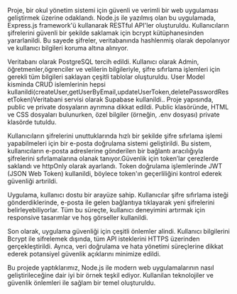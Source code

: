 Proje, bir okul yönetim sistemi için güvenli ve verimli bir web uygulaması geliştirmek üzerine odaklandı. Node.js ile yazılmış olan bu uygulamada, Express.js framework'ü kullanarak RESTful API'ler oluşturuldu. Kullanıcıların şifrelerini güvenli bir şekilde saklamak için bcrypt kütüphanesinden yararlanildi. Bu sayede şifreler, veritabanında hashlenmiş olarak depolanıyor ve kullanıcı bilgileri koruma altına alınıyor.

Veritabanı olarak PostgreSQL tercih edildi. Kullanıcı olarak Admin, öğretmenler,ögrenciler ve velilerin bilgileriyle, şifre sıfırlama işlemleri için gerekli tüm bilgileri saklayan çeşitli tablolar oluşturuldu. User Model kisminda CRUD islemlerinin hepsi kullanildi(createUser,getUserByEmail,updateUserToken,deletePasswordResetToken)Veritabani servisi olarak Supabase kullanildi.. Proje yapısında, public ve private dosyaların ayrımına dikkat edildi. Public klasöründe, HTML ve CSS dosyaları bulunurken, özel bilgiler (örneğin, .env dosyası) private klasörde tutuldu.

Kullanıcıların şifrelerini unuttuklarında hızlı bir şekilde şifre sıfırlama işlemi yapabilmeleri için bir e-posta doğrulama sistemi geliştirildi. Bu sistem, kullanıcıların e-posta adreslerine gönderilen bir bağlantı aracılığıyla şifrelerini sıfırlamalarına olanak tanıyor.Güvenlik için token’lar çerezlerde saklandı ve httpOnly olarak ayarlandı. Token doğrulama işlemlerinde JWT (JSON Web Token) kullanildi, böylece token'ın geçerliliğini kontrol ederek güvenliği artırildi.

Uygulama, kullanıcı dostu bir arayüze sahip. Kullanıcılar şifre sıfırlama isteği gönderdiklerinde, e-posta ile gelen bağlantıya tıklayarak yeni şifrelerini belirleyebiliyorlar. Tüm bu süreçte, kullanıcı deneyimini artırmak için responsive tasarımlar ve hoş görseller kullanildi.

Son olarak, uygulama güvenliği için çeşitli önlemler alindi. Kullanıcı bilgilerini Bcrypt ile sifrelemek dışında, tüm API isteklerini HTTPS üzerinden gerçekleştirildi. Ayrıca, veri doğrulama ve hata yönetimi süreçlerine dikkat ederek potansiyel güvenlik açıklarını minimize edildi.

Bu projede yaptıklarımız, Node.js ile modern web uygulamalarının nasıl geliştirileceğine dair iyi bir örnek teşkil ediyor. Kullanilan teknolojiler ve güvenlik önlemleri ile sağlam bir temel oluşturuldu.
